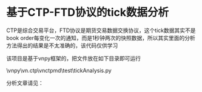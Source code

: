 # 基于CTP-FTD协议的tick数据分析

CTP是综合交易平台，FTD协议是期货交易数据交换协议，这个tick数据其实不是book order每变化一次的通知，而是1秒钟两次的快照数据，所以其实里面的分析方法得出的结果是不太准确的，该代码仅供学习

该项目是基于vnpy框架的，把文件放在如下目录即可运行

\vnpy\vn.ctp\vnctpmd\test\tickAnalysis.py

分析文章请见：
[]()
